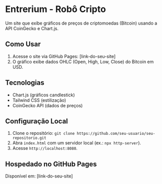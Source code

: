 # Entrerium - Robô Cripto

Um site que exibe gráficos de preços de criptomoedas (Bitcoin) usando a API CoinGecko e Chart.js.

## Como Usar

1. Acesse o site via GitHub Pages: [link-do-seu-site]
2. O gráfico exibe dados OHLC (Open, High, Low, Close) do Bitcoin em USD.

## Tecnologias

- Chart.js (gráficos candlestick)
- Tailwind CSS (estilização)
- CoinGecko API (dados de preços)

## Configuração Local

1. Clone o repositório: `git clone https://github.com/seu-usuario/seu-repositorio.git`
2. Abra `index.html` com um servidor local (ex.: `npx http-server`).
3. Acesse `http://localhost:8080`.

## Hospedado no GitHub Pages

Disponível em: [link-do-seu-site]
